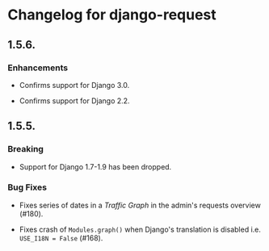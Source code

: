 # Changelog for django-request

## 1.5.6.

### Enhancements

* Confirms support for Django 3.0.

* Confirms support for Django 2.2.

## 1.5.5.

### Breaking

* Support for Django 1.7-1.9 has been dropped.

### Bug Fixes

* Fixes series of dates in a _Traffic Graph_ in the admin's requests overview
  (#180).

* Fixes crash of ``Modules.graph()`` when Django's translation is disabled i.e.
  ``USE_I18N = False`` (#168).
